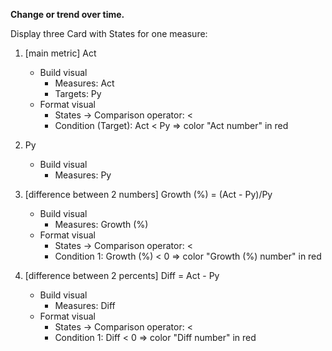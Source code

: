 **Change or trend over time.**

Display three Card with States for one measure:

1. [main metric] Act
	- Build visual
		- Measures: Act
		- Targets: Py
	- Format visual
		- States -> Comparison operator: <
		- Condition (Target): Act < Py => color "Act number" in red

2. Py
	- Build visual
		- Measures: Py

3. [difference between 2 numbers] Growth (%) = (Act - Py)/Py
	- Build visual
		- Measures: Growth (%)
	- Format visual
		- States -> Comparison operator: <
		- Condition 1: Growth (%) < 0 => color "Growth (%) number" in red

3. [difference between 2 percents] Diff = Act - Py
	- Build visual
		- Measures: Diff
	- Format visual
		- States -> Comparison operator: <
		- Condition 1: Diff < 0 => color "Diff number" in red